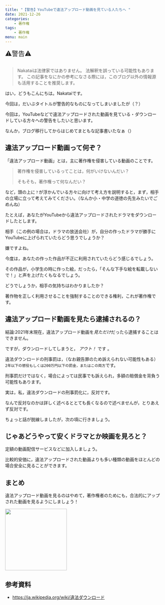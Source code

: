 ```yaml
---
title: "【警告】YouTubeで違法アップロード動画を見ている人たちへ "
date: 2021-12-26
categories:
    - 著作権
tags:
    - 著作権
menu: main
---
```


<span style="font-size: 150%" color="red">
⚠警告⚠ <br>
</span><br>

> Nakataiは法律家ではありません。
> 法解釈を誤っている可能性もあります。
> この記事をなにかの参考になさる際には，このブログ以外の情報源も活用することを推奨します。

はい，どうもこんにちは。Nakataiです。

今回は，だいぶタイトルが警告的なものになってしまいましたが（？）

今回は，YouTubeなどで違法アップロードされた動画を見ている・ダウンロードしている方々への警告をしたいと思います。

なんか，ブログ移行してからはじめてまともな記事書いたなぁ（）

## 違法アップロード動画って何ぞ？

「違法アップロード動画」とは，主に著作権を侵害している動画のことです。

> 著作権を侵害しているってことは，何がいけないんだい？
>
> そもそも，著作権って何なんだい？

など，頭の上に`？`が浮かんでいる方々に向けて考え方を説明すると，まず，相手の立場に立って考えてみてください。（なんか小・中学の道徳の先生みたいでごめんね）

たとえば，あなたがYouTubeから違法アップロードされたドラマをダウンロードしたとします。

相手（この例の場合は，ドラマの放送会社）が，自分の作ったドラマが勝手にYouTubeに上げられていたらどう思うでしょうか？

嫌ですよね。

今度は，あなたの作った作品が不正に利用されていたらどう感じるでしょう。

その作品が，小学生の時に作った絵，だったら，「そんな下手な絵を転載しないで！」と声を上げたくもなるでしょう。

どうでしょうか，相手の気持ちはわかりましたか？

著作物を正しく利用させることを強制することのできる権利，これが著作権です。

## 違法アップロード動画を見たら逮捕されるの？

結論:2021年末現在，違法アップロード動画を*見ただけ*だったら逮捕することはできません。

ですが，ダウンロードしてしまうと， *アウト！* です 。

違法ダウンロードの刑事罰は，（なお親告罪のため訴えられない可能性もある）`2年以下の懲役もしくは200万円以下の罰金，またはこの両方`です。

刑事罰だけではなく，場合によっては民事でも訴えられ，多額の賠償金を背負う可能性もあります。

実は，私，違法ダウンロードの刑事罰化に，反対です。

なんで反対なのかは詳しく述べるととても長くなるので述べませんが，とりあえず反対です。

ちょっと話が脱線しましたが，次の項に行きましょう。

## じゃあどうやって安くドラマとか映画を見ろと？

定額の動画配信サービスなどに加入しましょう。

比較的安価に，違法アップロードされた動画よりも多い種類の動画をほとんどの場合安全に見ることができます。

## まとめ

違法アップロード動画を見るのはやめて，著作権者のためにも，合法的にアップされた動画を見るようにしましょう！

<img src="https://cdn.nakatai.ga/img/sign.webp" width="200">

## 参考資料

- <https://ja.wikipedia.org/wiki/違法ダウンロード>

<Disqus>
